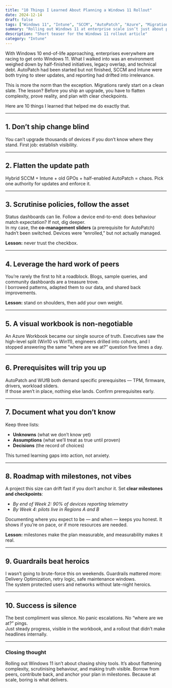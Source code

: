 ```yaml
---
title: "10 Things I Learned About Planning a Windows 11 Rollout"
date: 2024-12-14
draft: false
tags: ["Windows 11", "Intune", "SCCM", "AutoPatch", "Azure", "Migration", "Digital Transformation"]
summary: "Rolling out Windows 11 at enterprise scale isn’t just about pushing an upgrade. It’s about flattening complexity, scrutinising policies, and setting clear milestones. Here are 10 lessons I learned along the way."
description: "Short teaser for the Windows 11 rollout article"
category: "Intune"
---
```


With Windows 10 end-of-life approaching, enterprises everywhere are racing to get onto Windows 11. What I walked into was an environment weighed down by half-finished initiatives, legacy overlap, and technical debt. AutoPatch had been started but not finished, SCCM and Intune were both trying to steer updates, and reporting had drifted into irrelevance.  

This is more the norm than the exception. Migrations rarely start on a clean slate. The lesson? Before you ship an upgrade, you have to flatten complexity, prove reality, and plan with clear checkpoints.  

Here are 10 things I learned that helped me do exactly that.  

---

## 1. Don’t ship change blind  
You can’t upgrade thousands of devices if you don’t know where they stand. First job: establish visibility.  

---

## 2. Flatten the update path  
Hybrid SCCM + Intune + old GPOs + half-enabled AutoPatch = chaos. Pick one authority for updates and enforce it.  

---

## 3. Scrutinise policies, follow the asset  
Status dashboards can lie. Follow a device end-to-end: does behaviour match expectation? If not, dig deeper.  
In my case, the **co-management sliders** (a prerequisite for AutoPatch) hadn’t been switched. Devices were “enrolled,” but not actually managed.  

**Lesson:** never trust the checkbox.  

---

## 4. Leverage the hard work of peers  
You’re rarely the first to hit a roadblock. Blogs, sample queries, and community dashboards are a treasure trove.  
I borrowed patterns, adapted them to our data, and shared back improvements.  

**Lesson:** stand on shoulders, then add your own weight.  

---

## 5. A visual workbook is non-negotiable  
An Azure Workbook became our single source of truth. Executives saw the high-level split (Win10 vs Win11), engineers drilled into cohorts, and I stopped answering the same “where are we at?” question five times a day.  

---

## 6. Prerequisites will trip you up  
AutoPatch and WUfB both demand specific prerequisites — TPM, firmware, drivers, workload sliders.  
If those aren’t in place, nothing else lands. Confirm prerequisites early.  

---

## 7. Document what you don’t know  
Keep three lists:  
- **Unknowns** (what we don’t know yet)  
- **Assumptions** (what we’ll treat as true until proven)  
- **Decisions** (the record of choices)  

This turned learning gaps into action, not anxiety.  

---

## 8. Roadmap with milestones, not vibes  
A project this size can drift fast if you don’t anchor it. Set **clear milestones and checkpoints**:  
- *By end of Week 2: 90% of devices reporting telemetry*  
- *By Week 4: pilots live in Regions A and B*  

Documenting where you expect to be — and when — keeps you honest. It shows if you’re on pace, or if more resources are needed.  

**Lesson:** milestones make the plan measurable, and measurability makes it real.  

---

## 9. Guardrails beat heroics  
I wasn’t going to brute-force this on weekends. Guardrails mattered more: Delivery Optimization, retry logic, safe maintenance windows.  
The system protected users and networks without late-night heroics.  

---

## 10. Success is silence  
The best compliment was silence. No panic escalations. No “where are we at?” pings.  
Just steady progress, visible in the workbook, and a rollout that didn’t make headlines internally.  

---

### Closing thought  
Rolling out Windows 11 isn’t about chasing shiny tools. It’s about flattening complexity, scrutinising behaviour, and making truth visible. Borrow from peers, contribute back, and anchor your plan in milestones. Because at scale, boring is what delivers.  

